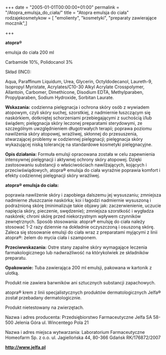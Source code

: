 +++
date = "2005-01-01T00:00:00+01:00"
permalink = "/Atopra_emulsja_do_ciała/"
title = "Atopra emulsja do ciała"
rodzajekosmetykow = [ "emolienty", "kosmetyki", "preparaty zawierające mocznik",]

+++

**atopra®**

emulsja do ciała 200 ml

Carbamide 10%, Polidocanol 3%

Skład (INCI):

Aqua, Paraffinum Liquidum, Urea, Glycerin, Octyldodecanol, Laureth-9, Isopropyl Myristate, Acrylates/C10-30 Alkyl Acrylate Crosspolymer, Allantoin, Carbomer, Dimethicone, Disodium EDTA, Methylparaben, Propylparaben, Sodium Hydroxide, Sorbitan Laurate.

**Wskazania:** codzienna pielęgnacja i ochrona skóry osób z wywiadem atopowym, czyli skóry suchej, szorstkiej, z nadmiernie łuszczącym się naskórkiem, dotkniętej schorzeniami przebiegającymi z suchością i/lub świądem; pielęgnacja skóry leczonej preparatami sterydowymi, ze szczególnym uwzględnieniem długotrwałych terapii; poprawa poziomu nawilżenia skóry atopowej, wrażliwej, skłonnej do przesuszenia, stwarzającej problemy w codziennej pielęgnacji; pielęgnacja skóry wykazującej niską tolerancję na standardowe kosmetyki pielęgnacyjne.

**Opis działania:** Formuła emulsji opracowana została w celu zapewnienia intensywnej pielęgnacji i aktywnej ochrony skóry atopowej. Dzięki zastosowaniu substancji o właściwościach nawilżających, kojących i przeciwświądowych, atopra® emulsja do ciała wyraźnie poprawia komfort i efekty codziennej pielęgnacji skóry wrażliwej.

**atopra® emulsja do ciała:**

poprawia nawilżenie skóry i zapobiega dalszemu jej wysuszaniu; zmniejsza nadmierne złuszczanie naskórka; koi i łagodzi nadmiernie wysuszoną i podrażnioną skórę (minimalizuje takie objawy jak: zaczerwienienie, uczucie napięcia skóry, pieczenie, swędzenie); zmniejsza szorstkość i wygładza naskórek; chroni skórę przed niekorzystnym wpływem czynników zewnętrznych. Sposób stosowania: atopra® emulsję do ciała należy stosować 1-2 razy dziennie na dokładnie oczyszczoną i osuszoną skórę. Zaleca się stosowanie emulsji do ciała wraz z preparatami myjącymi z linii atopra®: żelem do mycia ciała i szamponem.

**Przeciwwskazania:** Ostre stany zapalne skóry wymagające leczenia farmakologicznego lub nadwrażliwość na którykolwiek ze składników preparatu.

**Opakowanie:** Tuba zawierająca 200 ml emulsji, pakowana w kartonik z ulotką.

Produkt nie zawiera barwników ani sztucznych substancji zapachowych.

atopra® krem z linii specjalistycznych produktów dermatologicznych Jelfa® został przebadany dermatologicznie.

Produkt nietestowany na zwierzętach.

Nazwa i adres producenta: Przedsiębiorstwo Farmaceutyczne Jelfa SA 58-500 Jelenia Góra ul. Wincentego Pola 21

Nazwa i adres miejsca wytwarzania: Laboratorium Farmaceutyczne Homeofarm Sp. z o.o. ul. Jagiellońska 44, 80-366 Gdańsk RK/176872/2007

**<http://www.jelfa.pl>**
